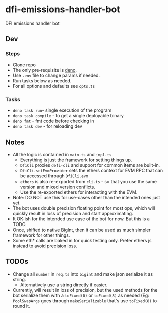 # dfi-emissions-handler-bot

DFI emissions handler bot

## Dev

### Steps

- Clone repo
- The only pre-requisite is [deno](https://deno.com).
- Use `.env` file to change params if needed.
- Run tasks below as needed.
- For all options and defaults see `opts.ts`

### Tasks

- `deno task run`- single execution of the program
- `deno task compile` - to get a single deployable binary
- `deno fmt` - fmt code before checking in
- `deno task dev` - for reloading dev

## Notes

- All the logic is contained in `main.ts` and `impl.ts`
  - Everything is just the framework for setting things up. 
  - `DfiCli` proxies `defi-cli` and support for common items are built-in.
  - `DfiCli.setEvmProvider` sets the ethers context for EVM RPC that can be accessed through `DfiCli.evm`
  - `ethers` is also re-exported from `cli.ts` - so that you use the same version and mixed version conflicts.
  - Use the re-exported ethers for interacting with the EVM.
- Note: DO NOT use this for use-cases other than the intended ones just yet.
- The bot uses double precision floating point for most ops, which will quickly
  result in loss of precision and start approximating.
- It OK-ish for the intended use case of the bot for now. But this is a TODO.
- Once, shifted to native BigInt, then it can be used as much simpler framework
  for other things.
- Some eth* calls are baked in for quick testing only. Prefer ethers js instead
  to avoid precision loss.

## TODOs

- Change all `number` in `req.ts` into `bigint` and make json serialize it as string.
  - Alternatively use a string directly if easier.
- Currently, will result in loss of precision, but the used methods for the bot serialize them
  with a `toFixed(0)` or `toFixed(8)` as needed (Eg: `PoolSwapArgs` goes through 
  `makeSerializable` that's use `toFixed(8)` to round it.

